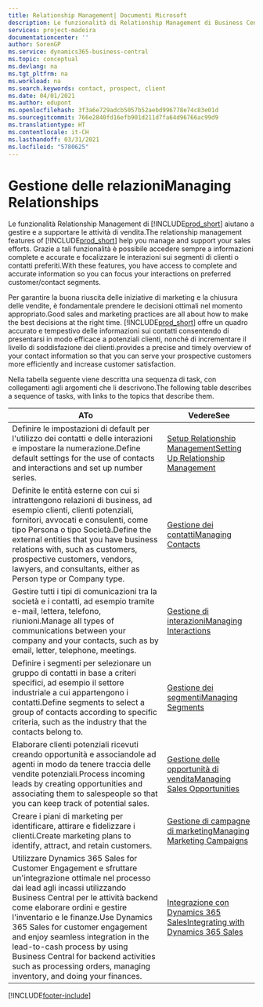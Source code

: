 ```yaml
---
title: Relationship Management| Documenti Microsoft
description: Le funzionalità di Relationship Management di Business Central supportano le attività di vendita e consentono di accedere alle informazioni sui contatti e i potenziali clienti in modo da poter assistere in modo efficiente i clienti.
services: project-madeira
documentationcenter: ''
author: SorenGP
ms.service: dynamics365-business-central
ms.topic: conceptual
ms.devlang: na
ms.tgt_pltfrm: na
ms.workload: na
ms.search.keywords: contact, prospect, client
ms.date: 04/01/2021
ms.author: edupont
ms.openlocfilehash: 3f3a6e729adcb5057b52aebd996778e74c83e01d
ms.sourcegitcommit: 766e2840fd16efb901d211d7fa64d96766ac99d9
ms.translationtype: HT
ms.contentlocale: it-CH
ms.lasthandoff: 03/31/2021
ms.locfileid: "5780625"
---
```

# <a name="managing-relationships"></a><span data-ttu-id="d92aa-103">Gestione delle relazioni</span><span class="sxs-lookup"><span data-stu-id="d92aa-103">Managing Relationships</span></span>
<span data-ttu-id="d92aa-104">Le funzionalità Relationship Management di [!INCLUDE[prod_short](includes/prod_short.md)] aiutano a gestire e a supportare le attività di vendita.</span><span class="sxs-lookup"><span data-stu-id="d92aa-104">The relationship management features of [!INCLUDE[prod_short](includes/prod_short.md)] help you manage and support your sales efforts.</span></span> <span data-ttu-id="d92aa-105">Grazie a tali funzionalità è possibile accedere sempre a informazioni complete e accurate e focalizzare le interazioni sui segmenti di clienti o contatti preferiti.</span><span class="sxs-lookup"><span data-stu-id="d92aa-105">With these features, you have access to complete and accurate information so you can focus your interactions on preferred customer/contact segments.</span></span>

<span data-ttu-id="d92aa-106">Per garantire la buona riuscita delle iniziative di marketing e la chiusura delle vendite, è fondamentale prendere le decisioni ottimali nel momento appropriato.</span><span class="sxs-lookup"><span data-stu-id="d92aa-106">Good sales and marketing practices are all about how to make the best decisions at the right time.</span></span> [!INCLUDE[prod_short](includes/prod_short.md)] <span data-ttu-id="d92aa-107">offre un quadro accurato e tempestivo delle informazioni sui contatti consentendo di presentarsi in modo efficace a potenziali clienti, nonché di incrementare il livello di soddisfazione dei clienti.</span><span class="sxs-lookup"><span data-stu-id="d92aa-107">provides a precise and timely overview of your contact information so that you can serve your prospective customers more efficiently and increase customer satisfaction.</span></span>

<span data-ttu-id="d92aa-108">Nella tabella seguente viene descritta una sequenza di task, con collegamenti agli argomenti che li descrivono.</span><span class="sxs-lookup"><span data-stu-id="d92aa-108">The following table describes a sequence of tasks, with links to the topics that describe them.</span></span>  

| <span data-ttu-id="d92aa-109">A</span><span class="sxs-lookup"><span data-stu-id="d92aa-109">To</span></span> | <span data-ttu-id="d92aa-110">Vedere</span><span class="sxs-lookup"><span data-stu-id="d92aa-110">See</span></span> |
| --- | --- |
|<span data-ttu-id="d92aa-111">Definire le impostazioni di default per l'utilizzo dei contatti e delle interazioni e impostare la numerazione.</span><span class="sxs-lookup"><span data-stu-id="d92aa-111">Define default settings for the use of contacts and interactions and set up number series.</span></span>|[<span data-ttu-id="d92aa-112">Setup Relationship Management</span><span class="sxs-lookup"><span data-stu-id="d92aa-112">Setting Up Relationship Management</span></span>](marketing-setup-marketing.md)|
|<span data-ttu-id="d92aa-113">Definite le entità esterne con cui si intrattengono relazioni di business, ad esempio clienti, clienti potenziali, fornitori, avvocati e consulenti, come tipo Persona o tipo Società.</span><span class="sxs-lookup"><span data-stu-id="d92aa-113">Define the external entities that you have business relations with, such as customers, prospective customers, vendors, lawyers, and consultants, either as Person type or Company type.</span></span>|[<span data-ttu-id="d92aa-114">Gestione dei contatti</span><span class="sxs-lookup"><span data-stu-id="d92aa-114">Managing Contacts</span></span>](marketing-contacts.md)|
|<span data-ttu-id="d92aa-115">Gestire tutti i tipi di comunicazioni tra la società e i contatti, ad esempio tramite e-mail, lettera, telefono, riunioni.</span><span class="sxs-lookup"><span data-stu-id="d92aa-115">Manage all types of communications between your company and your contacts, such as by email, letter, telephone, meetings.</span></span>|[<span data-ttu-id="d92aa-116">Gestione di interazioni</span><span class="sxs-lookup"><span data-stu-id="d92aa-116">Managing Interactions</span></span>](marketing-interactions.md)|
|<span data-ttu-id="d92aa-117">Definire i segmenti per selezionare un gruppo di contatti in base a criteri specifici, ad esempio il settore industriale a cui appartengono i contatti.</span><span class="sxs-lookup"><span data-stu-id="d92aa-117">Define segments to select a group of contacts according to specific criteria, such as the industry that the contacts belong to.</span></span>|[<span data-ttu-id="d92aa-118">Gestione dei segmenti</span><span class="sxs-lookup"><span data-stu-id="d92aa-118">Managing Segments</span></span>](marketing-segments.md)|
|<span data-ttu-id="d92aa-119">Elaborare clienti potenziali ricevuti creando opportunità e associandole ad agenti in modo da tenere traccia delle vendite potenziali.</span><span class="sxs-lookup"><span data-stu-id="d92aa-119">Process incoming leads by creating opportunities and associating them to salespeople so that you can keep track of potential sales.</span></span>|[<span data-ttu-id="d92aa-120">Gestione delle opportunità di vendita</span><span class="sxs-lookup"><span data-stu-id="d92aa-120">Managing Sales Opportunities</span></span>](marketing-manage-sales-opportunities.md)|
|<span data-ttu-id="d92aa-121">Creare i piani di marketing per identificare, attirare e fidelizzare i clienti.</span><span class="sxs-lookup"><span data-stu-id="d92aa-121">Create marketing plans to identify, attract, and retain customers.</span></span>|[<span data-ttu-id="d92aa-122">Gestione di campagne di marketing</span><span class="sxs-lookup"><span data-stu-id="d92aa-122">Managing Marketing Campaigns</span></span>](marketing-campaigns.md)|
|<span data-ttu-id="d92aa-123">Utilizzare Dynamics 365 Sales for Customer Engagement e sfruttare un'integrazione ottimale nel processo dai lead agli incassi utilizzando Business Central per le attività backend come elaborare ordini e gestire l'inventario e le finanze.</span><span class="sxs-lookup"><span data-stu-id="d92aa-123">Use Dynamics 365 Sales for customer engagement and enjoy seamless integration in the lead-to-cash process by using Business Central for backend activities such as processing orders, managing inventory, and doing your finances.</span></span>|[<span data-ttu-id="d92aa-124">Integrazione con Dynamics 365 Sales</span><span class="sxs-lookup"><span data-stu-id="d92aa-124">Integrating with Dynamics 365 Sales</span></span>](marketing-integrate-dynamicscrm.md)|


[!INCLUDE[footer-include](includes/footer-banner.md)]